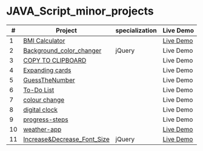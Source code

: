 # JAVA_Script_minor_projects
| #  | Project |specialization| Live Demo  |
|-------|-----|----|------------|
|  1 | [BMI Calculator](https://github.com/sudhanshusingh07/JAVA_Script_minor_projects/tree/main/BMI%20Calculator)|  | [Live Demo](http://java-script-minor-projects.vercel.app/) |
| 2 | [Background_color_changer](https://github.com/sudhanshusingh07/JAVA_Script_minor_projects/tree/main/Background_color_changer)|jQuery |Live Demo|
| 3 | [COPY TO CLIPBOARD](https://github.com/sudhanshusingh07/JAVA_Script_minor_projects/tree/main/COPY%20TO%20CLIPBOARD)| |Live Demo|
| 4 | [Expanding cards](https://github.com/sudhanshusingh07/JAVA_Script_minor_projects/tree/main/Expanding%20cards)| |Live Demo|
| 5 | [GuessTheNumber](https://github.com/sudhanshusingh07/JAVA_Script_minor_projects/tree/main/GuessTheNumber) ||Live Demo|
| 6 | [To-Do List](https://github.com/sudhanshusingh07/JAVA_Script_minor_projects/tree/main/To-Do%20List)| |Live Demo|
| 7 | [colour change](https://github.com/sudhanshusingh07/JAVA_Script_minor_projects/tree/main/colour%20change)| |Live Demo|
| 8 | [digital clock](https://github.com/sudhanshusingh07/JAVA_Script_minor_projects/tree/main/digital%20clock)| |Live Demo|
| 9 | [progress-steps](https://github.com/sudhanshusingh07/JAVA_Script_minor_projects/tree/main/progress-steps)| |Live Demo|
| 10 | [weather-app](https://github.com/sudhanshusingh07/JAVA_Script_minor_projects/tree/main/weather-app)| |[Live Demo](https://weather-app-xi-blond-44.vercel.app/)|
| 11 | [Increase&Decrease_Font_Size](https://github.com/sudhanshusingh07/JAVA_Script_minor_projects/tree/main/Increase%26Decrease_Font_Size) | jQuery |  [Live Demo](https://java-script-minor-projects-2r7t.vercel.app/)|

